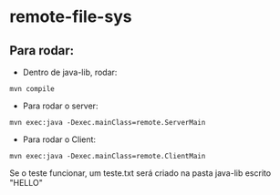 # remote-file-sys

## Para rodar:

- Dentro de java-lib, rodar:

 ``` mvn compile ```
    
- Para rodar o server:

 ``` mvn exec:java -Dexec.mainClass=remote.ServerMain ```

- Para rodar o Client:

 ``` mvn exec:java -Dexec.mainClass=remote.ClientMain ```
 
Se o teste funcionar, um teste.txt será criado na pasta java-lib escrito "HELLO"
        

